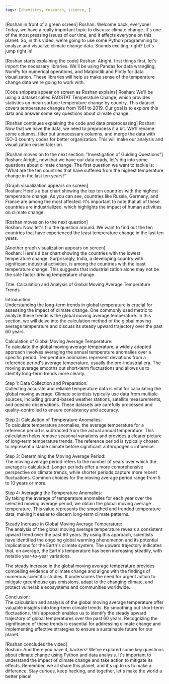 ```yaml
---
tags: [chemistry, research, science, ]
---
```


[Roshan in front of a green screen]
Roshan: Welcome back, everyone! Today, we have a really important topic to discuss: climate change. It's one of the most pressing issues of our time, and it affects everyone on this planet. So, in this video, we're going to use some Python programming to analyze and visualize climate change data. Sounds exciting, right? Let's jump right in!  
  
[Roshan starts explaining the code]
Roshan: Alright, first things first, let's import the necessary libraries. We'll be using Pandas for data wrangling, NumPy for numerical operations, and Matplotlib and Plotly for data visualization. These libraries will help us make sense of the temperature change data we're going to work with.  
  
[Code snippets appear on screen as Roshan explains]
Roshan: We'll be using a dataset called FAOSTAT Temperature Change, which provides statistics on mean surface temperature change by country. This dataset covers temperature changes from 1961 to 2019. Our goal is to explore this data and answer some key questions about climate change.  
  
[Roshan continues explaining the code and data preprocessing]
Roshan: Now that we have the data, we need to preprocess it a bit. We'll rename some columns, filter out unnecessary columns, and merge the data with ISO-3 country codes for better organization. This will make our analysis and visualization easier later on.  
  
[Roshan moves on to the next section: "Investigation of Guiding Questions"]  
Roshan: Alright, now that we have our data ready, let's dig into some questions about climate change. The first question we want to tackle is: "What are the ten countries that have suffered from the highest temperature change in the last ten years?"  
  
[Graph visualization appears on screen]  
Roshan: Here's a bar chart showing the top ten countries with the highest temperature change. As you can see, countries like Russia, Germany, and France are among the most affected. It's important to note that all of these countries are industrialized, which highlights the impact of human activities on climate change.  
  
[Roshan moves on to the next question]  
Roshan: Now, let's flip the question around. We want to find out the ten countries that have experienced the least temperature change in the last ten years.  
  
[Another graph visualization appears on screen]  
Roshan: Here's a bar chart showing the countries with the lowest temperature change. Surprisingly, India, a developing country with significant industrial activities, is among the countries with the least temperature change. This suggests that industrialization alone may not be the sole factor driving temperature change.  
  
Title: Calculation and Analysis of Global Moving Average Temperature Trends  
  
Introduction:  
Understanding the long-term trends in global temperature is crucial for assessing the impact of climate change. One commonly used metric to analyze these trends is the global moving average temperature. In this section, we will delve into the calculation method of the global moving average temperature and discuss its steady upward trajectory over the past 60 years.  
  
Calculation of Global Moving Average Temperature:  
To calculate the global moving average temperature, a widely adopted approach involves averaging the annual temperature anomalies over a specific period. Temperature anomalies represent deviations from a reference period's average temperature, usually the pre-industrial era. The moving average smooths out short-term fluctuations and allows us to identify long-term trends more clearly.  
  
Step 1: Data Collection and Preparation:  
Collecting accurate and reliable temperature data is vital for calculating the global moving average. Climate scientists typically use data from multiple sources, including ground-based weather stations, satellite measurements, and oceanic observations. These datasets are carefully processed and quality-controlled to ensure consistency and accuracy.  
  
Step 2: Calculation of Temperature Anomalies:  
To calculate temperature anomalies, the average temperature for a reference period is subtracted from the actual annual temperature. This calculation helps remove seasonal variations and provides a clearer picture of long-term temperature trends. The reference period is typically chosen to represent a stable climate before significant anthropogenic influence.  
  
Step 3: Determining the Moving Average Period:  
The moving average period refers to the number of years over which the average is calculated. Longer periods offer a more comprehensive perspective on climate trends, while shorter periods capture more recent fluctuations. Common choices for the moving average period range from 5 to 10 years or more.  
  
Step 4: Averaging the Temperature Anomalies:  
By taking the average of temperature anomalies for each year over the selected moving average period, we obtain the global moving average temperature. This value represents the smoothed and trended temperature data, making it easier to discern long-term climate patterns.  
  
Steady Increase in Global Moving Average Temperature:  
The analysis of the global moving average temperature reveals a consistent upward trend over the past 60 years. By using this approach, scientists have identified the ongoing global warming phenomenon and its potential implications for the Earth's climate system. The upward trajectory indicates that, on average, the Earth's temperature has been increasing steadily, with notable year-to-year variations.  
  
The steady increase in the global moving average temperature provides compelling evidence of climate change and aligns with the findings of numerous scientific studies. It underscores the need for urgent action to mitigate greenhouse gas emissions, adapt to the changing climate, and protect vulnerable ecosystems and communities worldwide.  
  
Conclusion:  
The calculation and analysis of the global moving average temperature offer valuable insights into long-term climate trends. By smoothing out short-term fluctuations, this approach enables us to identify the steady upward trajectory of global temperatures over the past 60 years. Recognizing the significance of these trends is essential for addressing climate change and implementing effective strategies to ensure a sustainable future for our planet.  
  
[Roshan concludes the video]  
Roshan: And there you have it, hackers! We've explored some key questions about climate change using Python and data analysis. It's important to understand the impact of climate change and take action to mitigate its effects. Remember, we all share this planet, and it's up to us to make a difference. Stay curious, keep hacking, and together, let's make the world a better place!